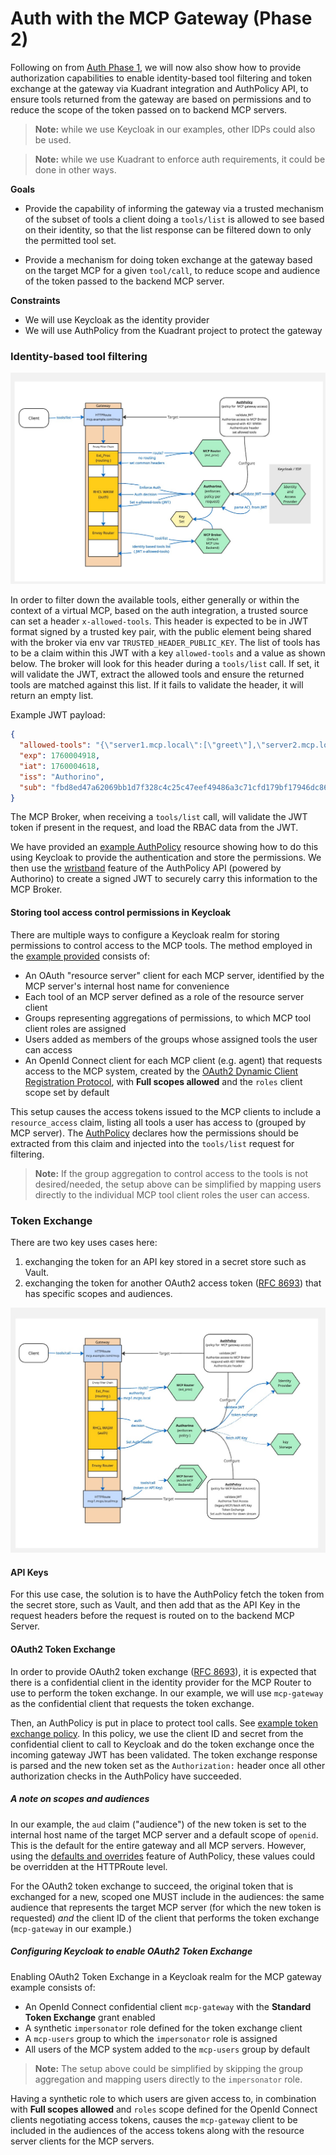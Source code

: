 # Auth with the MCP Gateway (Phase 2)

Following on from [Auth Phase 1](./auth-phase-1.md), we will now also show how to provide authorization capabilities to enable identity-based tool filtering and token exchange at the gateway via Kuadrant integration and AuthPolicy API, to ensure tools returned from the gateway are based on permissions and to reduce the scope of the token passed on to backend MCP servers.

> **Note:** while we use Keycloak in our examples, other IDPs could also be used.

> **Note:** while we use Kuadrant to enforce auth requirements, it could be done in other ways.


**Goals**

- Provide the capability of informing the gateway via a trusted mechanism of the subset of tools a client doing a `tools/list` is allowed to see based on their identity, so that the list response can be filtered down to only the permitted tool set.

- Provide a mechanism for doing token exchange at the gateway based on the target MCP for a given `tool/call`, to reduce scope and audience of the token passed to the backend MCP server.

**Constraints**

- We will use Keycloak as the identity provider
- We will use AuthPolicy from the Kuadrant project to protect the gateway

### Identity-based tool filtering

![](./images/tools-list.jpg)

In order to filter down the available tools, either generally or within the context of a virtual MCP, based on the auth integration, a trusted source can set a header `x-allowed-tools`. This header is expected to be in JWT format signed by a trusted key pair, with the public element being shared with the broker via env var `TRUSTED_HEADER_PUBLIC_KEY`. The list of tools has to be a claim within this JWT with a key `allowed-tools` and a value as shown below. The broker will look for this header during a `tools/list` call. If set, it will validate the JWT, extract the allowed tools and ensure the returned tools are matched against this list. If it fails to validate the header, it will return an empty list.

Example JWT payload:

```json
{
  "allowed-tools": "{\"server1.mcp.local\":[\"greet\"],\"server2.mcp.local\":[\"headers\"],\"server3.mcp.local\":[\"add\"]}",
  "exp": 1760004918,
  "iat": 1760004618,
  "iss": "Authorino",
  "sub": "fbd8ed47a62069bb1d7f328c4c25c47eef49486a3c71cfd179bf17946dc86637"
}
```

The MCP Broker, when receiving a `tools/list` call, will validate the JWT token if present in the request, and load the RBAC data from the JWT.

We have provided an [example AuthPolicy](../../config/samples/oauth-token-exchange/tools-list-auth.yaml) resource showing how to do this using Keycloak to provide the authentication and store the permissions. We then use the [wristband](https://github.com/Kuadrant/authorino/blob/main/docs/features.md#festival-wristband-authentication) feature of the AuthPolicy API (powered by Authorino) to create a signed JWT to securely carry this information to the MCP Broker.

#### Storing tool access control permissions in Keycloak

There are multiple ways to configure a Keycloak realm for storing permissions to control access to the MCP tools. The method employed in the [example provided](../../config/keycloak/realm-import.yaml) consists of:
- An OAuth "resource server" client for each MCP server, identified by the MCP server's internal host name for convenience
- Each tool of an MCP server defined as a role of the resource server client
- Groups representing aggregations of permissions, to which MCP tool client roles are assigned
- Users added as members of the groups whose assigned tools the user can access
- An OpenId Connect client for each MCP client (e.g. agent) that requests access to the MCP system, created by the [OAuth2 Dynamic Client Registration Protocol](https://modelcontextprotocol.io/specification/2025-03-26/basic/authorization#dynamic-client-registration), with **Full scopes allowed** and the `roles` client scope set by default

This setup causes the access tokens issued to the MCP clients to include a `resource_access` claim, listing all tools a user has access to (grouped by MCP server). The [AuthPolicy](../../config/samples/oauth-token-exchange/tools-list-auth.yaml) declares how the permissions should be extracted from this claim and injected into the `tools/list` request for filtering.

> **Note:** If the group aggregation to control access to the tools is not desired/needed, the setup above can be simplified by mapping users directly to the individual MCP tool client roles the user can access.

### Token Exchange

There are two key uses cases here:

1) exchanging the token for an API key stored in a secret store such as Vault.
2) exchanging the token for another OAuth2 access token ([RFC 8693](https://www.rfc-editor.org/rfc/rfc8693.html)) that has specific scopes and audiences.

![](./images/token-exchange.jpg)

#### API Keys

For this use case, the solution is to have the AuthPolicy fetch the token from the secret store, such as Vault, and then add that as the API Key in the request headers before the request is routed on to the backend MCP Server.

#### OAuth2 Token Exchange

In order to provide OAuth2 token exchange ([RFC 8693](https://www.rfc-editor.org/rfc/rfc8693.html)), it is expected that there is a confidential client in the identity provider for the MCP Router to use to perform the token exchange. In our example, we will use `mcp-gateway` as the confidential client that requests the token exchange.

Then, an AuthPolicy is put in place to protect tool calls. See [example token exchange policy](../../config/samples/oauth-token-exchange/tools-call-auth.yaml). In this policy, we use the client ID and secret from the confidential client to call to Keycloak and do the token exchange once the incoming gateway JWT has been validated. The token exchange response is parsed and the new token set as the `Authorization:` header once all other authorization checks in the AuthPolicy have succeeded.

##### A note on scopes and audiences

In our example, the `aud` claim ("audience") of the new token is set to the internal host name of the target MCP server and a default scope of `openid`. This is the default for the entire gateway and all MCP servers. However, using the [defaults and overrides](https://docs.kuadrant.io/latest/kuadrant-operator/doc/overviews/auth/#defaults-and-overrides) feature of AuthPolicy, these values could be overridden at the HTTPRoute level.

For the OAuth2 token exchange to succeed, the original token that is exchanged for a new, scoped one MUST include in the audiences: the same audience that represents the target MCP server (for which the new token is requested) _and_ the client ID of the client that performs the token exchange (`mcp-gateway` in our example.)

##### Configuring Keycloak to enable OAuth2 Token Exchange

Enabling OAuth2 Token Exchange in a Keycloak realm for the MCP gateway example consists of:
- An OpenId Connect confidential client `mcp-gateway` with the **Standard Token Exchange** grant enabled
- A synthetic `impersonator` role defined for the token exchange client
- A `mcp-users` group to which the `impersonator` role is assigned
- All users of the MCP system added to the `mcp-users` group by default

> **Note:** The setup above could be simplified by skipping the group aggregation and mapping users directly to the `impersonator` role.

Having a synthetic role to which users are given access to, in combination with **Full scopes allowed** and `roles` scope defined for the OpenId Connect clients negotiating access tokens, causes the `mcp-gateway` client to be included in the audiences of the access tokens along with the resource server clients for the MCP servers.
